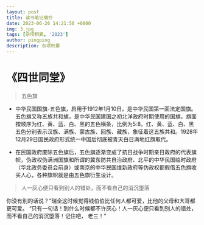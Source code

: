 ```yaml
---
layout: post
title: 读书笔记摘抄
date: 2023-06-26 14:21:50 +0800
img: 3.jpg
tags: [杂项积累, '2023']
author: pingping
description: 杂项积累
---
```


# 《四世同堂》

> 五色旗

* 中华民国国旗-五色旗，启用于1912年1月10日，是中华民国第一面法定国旗。
五色旗又称五族共和旗，是中华民国建国之初北洋政府时期使用的国旗，旗面按顺序为红、黄、蓝、白、黑的五色横条，比例为5:8。红、黄、蓝、白、黑五色分别表示汉族、满族、蒙古族、回族、藏族，象征着这五族共和。1928年12月29日国民政府形式统一中国后彻底被青天白日满地红旗取代。

* 在民国政府废除五色旗后，五色旗逐渐变成了抗日战争时期亲日政府的代表旗帜，伪政权伪满洲国旗和所谓的冀东防共自治政府、北平的中华民国临时政府（华北政务委员会前身）或南京的中华民国维新政府等伪政权都假借五色旗收买人心，各种旗帜就是由五色旗衍生设计。

> 人一灰心便只看到别人的错处，而不看自己的消沉堕落

你没有别的话说？”瑞全这时候觉得钱伯伯比任何人都可爱，比他的父母和大哥都更可爱。
“只有一句话！到什么时候都不许灰心！人一灰心便只看到别人的错处，而不看自己的消沉堕落！记住吧，
老三！”




